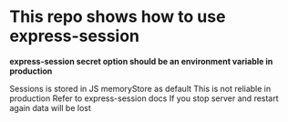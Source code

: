 # This repo shows how to use express-session

**express-session secret option should be an environment variable in production**

Sessions is stored in JS memoryStore as default
This is not reliable in production
Refer to express-session docs
If you stop server and restart again data will be lost
